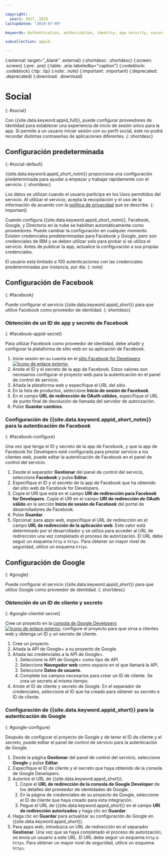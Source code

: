 ```yaml
---

copyright:
  years: 2017, 2019
lastupdated: "2019-07-09"

keywords: Authentication, authorization, identity, app security, secure, custom, proprietary, social, facebook, google, 

subcollection: appid

---
```


{:external: target="_blank" .external}
{:shortdesc: .shortdesc}
{:screen: .screen}
{:pre: .pre}
{:table: .aria-labeledby="caption"}
{:codeblock: .codeblock}
{:tip: .tip}
{:note: .note}
{:important: .important}
{:deprecated: .deprecated}
{:download: .download}

# Social
{: #social}

Con {{site.data.keyword.appid_full}}, puede configurar proveedores de identidad para establecer una experiencia de inicio de sesión único para la app. Si permite a un usuario iniciar sesión con su perfil social, este no podrá recordar distintas contraseñas de aplicaciones diferentes.
{: shortdesc}


## Configuración predeterminada
{: #social-default}

{{site.data.keyword.appid_short_notm}} proporciona una configuración predeterminada para ayudar a empezar y trabajar rápidamente con el servicio.
{: shortdesc}

Los datos se utilizan cuando el usuario participa en los Usos permitidos del servicio. Al utilizar el servicio, acepta la recopilación y el uso de la información de acuerdo con la [política de privacidad](/docs/services/appid?topic=appid-privacy-policy) que se describe.
{: important}


Cuando configura {{site.data.keyword.appid_short_notm}}, Facebook, Google, y Directorio en la nube se habilitan automáticamente como proveedores. Puede cambiar la configuración en cualquier momento. Existen credenciales predeterminadas para Facebook y Google, pero son credenciales de IBM y se deben utilizar solo para probar si se utiliza el servicio. Antes de publicar la app, actualice la configuración a sus propias credenciales.

El usuario está limitado a 100 autenticaciones con las credenciales predeterminadas por instancia, por día.
{: note}


## Configuración de Facebook
{: #facebook}

Puede configurar el servicio {{site.data.keyword.appid_short}} para que utilice Facebook como proveedor de identidad.
{: shortdesc}

### Obtención de un ID de app y secreto de Facebook
{: #facebook-appid-secret}

Para utilizar Facebook como proveedor de identidad, debe añadir y configurar la plataforma de sitio web en su aplicación de Facebook.

1. Inicie sesión en su cuenta en el <a href="https://developers.facebook.com/docs/apps#register" target="_blank">sitio Facebook for Developers <img src="../../icons/launch-glyph.svg" alt="Icono de enlace externo"></a>.
2. Anote el ID y el secreto de la app de Facebook. Estos valores son necesarios configurar el proyecto web para la autenticación en el panel de control de servicio.
3. Añada la plataforma web y especifique el URL del sitio.
4. En la lista de productos, seleccione **Inicio de sesión de Facebook**.
5. En el campo **URL de redirección de OAuth válidos**, especifique el URL de punto final de devolución de llamada del servidor de autorización.
6. Pulse **Guardar cambios**.


### Configuración de {{site.data.keyword.appid_short_notm}} para la autenticación de Facebook
{: #facebook-configure}

Una vez que tenga el ID y secreto de la app de Facebook, y que la app de Facebook for Developers esté configurada para prestar servicio a los clientes web, puede editar la autenticación de Facebook en el panel de control del servicio.

1. Desde el separador **Gestionar** del panel de control del servicio, seleccione **Facebook** y pulse **Editar**.
2. Especifique el ID y el secreto de la app de Facebook que ha obtenido del sitio web de Facebook for Developers.
3. Copie el URI que está en el campo **URI de redirección para Facebook for Developers**. Copie el URI en el campo **URI de redirección de OAuth válido** en la sección **Inicio de sesión de Facebook** del portal de desarrolladores de Facebook.
4. Pulse **Guardar**.
5. Opcional: para apps web, especifique el URL de redirección en el campo **URL de redirección de la aplicación web**. Este valor está determinado por el desarrollador y se utiliza para acceder al URL de redirección una vez completado el proceso de autorización. El URL debe seguir un esquema `http` o `https`. Para obtener un mayor nivel de seguridad, utilice un esquema `https`.


## Configuración de Google
{: #google}

Puede configurar el servicio {{site.data.keyword.appid_short}} para que utilice Google como proveedor de identidad.
{: shortdesc}

### Obtención de un ID de cliente y secreto
{: #google-clientid-secret}

Cree un proyecto en la <a href="https://developers.google.com/" target="_blank">consola de Google Developers <img src="../../icons/launch-glyph.svg" alt="Icono de enlace externo"></a>, configure el proyecto para que sirva a clientes web y obtenga un ID y un secreto de cliente.

1. Cree un proyecto.
2. Añada la API de Google+ a su proyecto de Google.
3. Añada las credenciales a la API de Google+.
    1. Seleccione la API de Google+ como tipo de API.
    2. Seleccione **Navegador web** como espacio en el que llamará la API.
    3. Seleccione **Datos de usuario**.
    4. Complete los campos necesarios para crear un ID de cliente. Se crea un secreto al mismo tiempo.
4. Anote el ID de cliente y secreto de Google. En el separador de credenciales, seleccione el ID que ha creado para obtener su secreto e ID de cliente.

### Configuración de {{site.data.keyword.appid_short}} para la autenticación de Google
{: #google-configure}

Después de configurar el proyecto de Google y de tener el ID de cliente y el secreto, puede editar el panel de control de servicio para la autenticación de Google.

1. Desde la página **Gestionar** del panel de control del servicio, seleccione **Google** y pulse **Editar**.
2. Especifique el ID de cliente y el secreto que haya obtenido de la consola de Google Developers.
3. Autorice el URL de {{site.data.keyword.appid_short}}.
    1. Copie el **URL de redirección de la consola de Google Developer** de los detalles del proveedor de identidades de Google.
    2. En la página de credenciales de su proyecto de Google, seleccione el ID de cliente que haya creado para esta integración.
    3. Pegue el URL de {{site.data.keyword.appid_short}} en el campo **URI de redirección autorizados** y haga clic en **Guardar**.
4. Haga clic en **Guardar** para actualizar su configuración de Google en {{site.data.keyword.appid_short}}.
5. Para apps web, introduzca un URL de redirección en el separador **Gestionar**. Una vez que se haya completado el proceso de autorización, se envía un usuario a este URL. El URL debe seguir un esquema `http` o `https`. Para obtener un mayor nivel de seguridad, utilice un esquema `https`.






